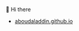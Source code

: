 👋 Hi there
- [aboudaladdin.github.io](https://aboudaladdin.github.io/)

<!---
aboudaladdin/aboudaladdin is a ✨ special ✨ repository because its `README.md` (this file) appears on your GitHub profile.
You can click the Preview link to take a look at your changes.
--->
